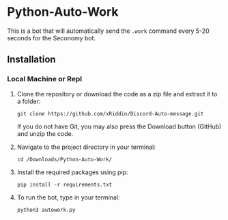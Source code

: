 # Python-Auto-Work    
This is a bot that will automatically send the `.work` command every 5-20 seconds for the Seconomy bot.

## Installation    

  ### Local Machine or Repl

 1. Clone the repository or download the code as a zip file and extract it to a folder:  
 
     ```
     git clone https://github.com/xRiddin/Discord-Auto-message.git
     ```
     
     If you do not have Git, you may also press the Download button (GitHub) and unzip the code.  


 2. Navigate to the project directory in your terminal:  
 
     ```
     cd /Downloads/Python-Auto-Work/
     ```
 
 3. Install the required packages using pip:  
 
    ```
    pip install -r requirements.txt
    ```

 4. To run the bot, type in your terminal:

    ```
    python3 autowork.py
    ```